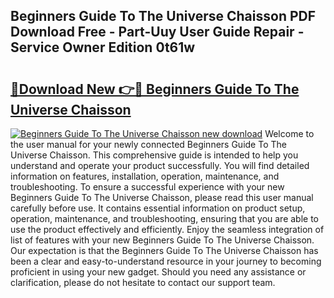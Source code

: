 ## Beginners Guide To The Universe Chaisson PDF Download Free - Part-Uuy User Guide Repair - Service Owner Edition 0t61w

# <h2><a href="http://bc80251.oget.top/?id=Beginners+Guide+To+The+Universe+Chaisson">🔗Download New 👉🔴 Beginners Guide To The Universe Chaisson</a></h2>

[![Beginners Guide To The Universe Chaisson new download](https://i.imgur.com/5g1atiW.png)](http://bc80251.oget.top/?id=Beginners+Guide+To+The+Universe+Chaisson)
Welcome to the user manual for your newly connected Beginners Guide To The Universe Chaisson. This comprehensive guide is intended to help you understand and operate your product successfully. You will find detailed information on features, installation, operation, maintenance, and troubleshooting. To ensure a successful experience with your new Beginners Guide To The Universe Chaisson, please read this user manual carefully before use. It contains essential information on product setup, operation, maintenance, and troubleshooting, ensuring that you are able to use the product effectively and efficiently. Enjoy the seamless integration of list of features with your new Beginners Guide To The Universe Chaisson. Our expectation is that the Beginners Guide To The Universe Chaisson has been a clear and easy-to-understand resource in your journey to becoming proficient in using your new gadget. Should you need any assistance or clarification, please do not hesitate to contact our support team.

